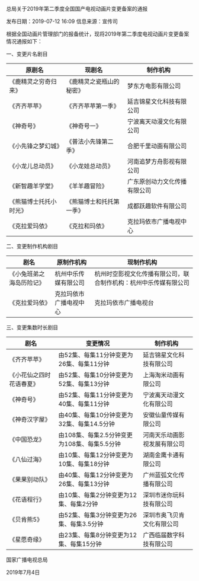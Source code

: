  总局关于2019年第二季度全国国产电视动画片变更备案的通报

 发布日期：2019-07-12 16:09 	信息来源：宣传司  
 
根据全国动画片管理部门的报备统计，现将2019年第二季度电视动画片变更备案情况通报如下：

一、变更片名剧目

原剧名  | 现剧名  | 制作机构
-|-|-  
《鹿精灵之穷奇归来》  | 《鹿精灵之瓷瓶山的秘密》  | 梦东方电影有限公司
《齐齐苹苹》  | 《齐齐苹苹第一季》  | 延吉锦星文化科技有限公司
《神奇号》  | 《神奇号一》  | 宁波离天动漫文化有限公司
《小先锋之梦幻城》  | 《普法小先锋第二季》  | 合肥千里动画有限公司
《小龙儿总动员》  | 《小龙娃总动员》  | 河南追梦方舟影视有限公司
《新智趣羊学堂》  | 《羊羊趣冒险》  | 广东原创动力文化传播有限公司
《熊猫博士托托小时光》  | 《熊猫博士和托托第一季》  | 成都跃趣软件有限公司
《克拉爱玛依》  | 《克拉和玛依》  | 克拉玛依市广播电视中心

二、变更制作机构剧目

剧名  | 原制作机构  | 现制作机构
-|-|-
《小兔班弟之海岛历险记》  | 杭州中乐传媒有限公司  | 杭州时空影视文化传播有限公司，联合制作机构：杭州中乐传媒有限公司
《克拉爱玛依》  | 克拉玛依市广播电视中心  | 克拉玛依市广播电视台

三、变更集数时长剧目

剧名  | 变更情况  | 制作机构
-|-|- 
《齐齐苹苹》  | 由52集、每集11分钟变更为26集、每集11分钟  | 延吉锦星文化科技有限公司
《小花仙之四时花语春夏》  | 由52集、每集10分钟变更为52集、每集13分钟  | 上海淘米动画有限公司
《神奇号》  | 由52集、每集11分钟变更为40集、每集11分钟  | 宁波离天动漫文化有限公司
《神奇汉字屋》  | 由40集、每集10分钟变更为32集、每集14.5分钟  | 安徽仙童传媒有限公司
《中国恐龙》  | 由108集、每集2.5分钟变更为108集、每集5.5分钟  | 河南天乐动画影视发展有限公司
《八仙过海》  | 由10集、每集12分钟变更为10集、每集18分钟  | 湖南金鹰卡通有限公司
《果果别动队》  | 由40集、每集12分钟变更为26集、每集13分钟  | 广州蓝弧文化传播有限公司
《花语程行》  | 由10集、每集2分钟变更为12集、每集2分钟  | 深圳市迷你玩科技有限公司
《贝肯熊5》  | 由52集、每集3分钟变更为26集、每集3.5分钟  | 深圳市奥飞贝肯文化有限公司
《星愿奇缘》  | 由23集、每集8分钟变更为12集、每集15分钟  | 广西临届数字科技有限公司

 

 

国家广播电视总局

2019年7月4日 

